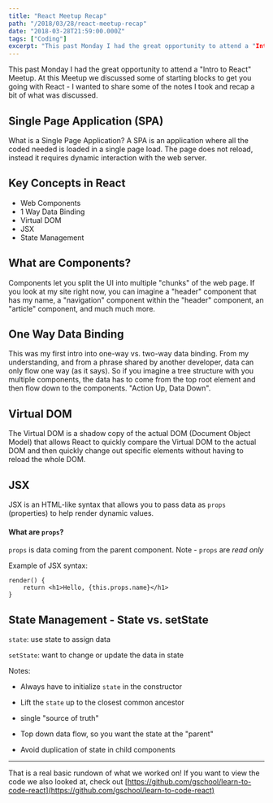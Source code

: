 ```yaml
---
title: "React Meetup Recap"
path: "/2018/03/28/react-meetup-recap"
date: "2018-03-28T21:59:00.000Z"
tags: ["Coding"]
excerpt: "This past Monday I had the great opportunity to attend a "Intro to React" Meetup. At this Meetup we discussed some of starting blocks to get you going with React - I wanted to share some of the notes..."
---
```


This past Monday I had the great opportunity to attend a "Intro to React" Meetup. At this Meetup we discussed some of starting blocks to get you going with React - I wanted to share some of the notes I took and recap a bit of what was discussed.

## Single Page Application (SPA)

What is a Single Page Application? A SPA is an application where all the coded needed is loaded in a single page load. The page does not reload, instead it requires dynamic interaction with the web server.

## Key Concepts in React

- Web Components
- 1 Way Data Binding
- Virtual DOM
- JSX
- State Management

## What are Components?

Components let you split the UI into multiple "chunks" of the web page. If you look at my site right now, you can imagine a "header" component that has my name, a "navigation" component within the "header" component, an "article" component, and much much more.

## One Way Data Binding

This was my first intro into one-way vs. two-way data binding. From my understanding, and from a phrase shared by another developer, data can only flow one way (as it says). So if you imagine a tree structure with you multiple components, the data has to come from the top root element and then flow down to the components. "Action Up, Data Down".

## Virtual DOM

The Virtual DOM is a shadow copy of the actual DOM (Document Object Model) that allows React to quickly compare the Virtual DOM to the actual DOM and then quickly change out specific elements without having to reload the whole DOM.

## JSX

JSX is an HTML-like syntax that allows you to pass data as `props` (properties) to help render dynamic values.

#### What are `props`?

`props` is data coming from the parent component. Note - `props` are *read only*

Example of JSX syntax:

    render() {
    	return <h1>Hello, {this.props.name}</h1>
    }
    

## State Management - State vs. setState

`state`: use state to assign data 

`setState`: want to change or update the data in state

Notes:

- Always have to initialize `state` in the constructor
- Lift the `state` up to the closest common ancestor

- single "source of truth"
- Top down data flow, so you want the state at the "parent"
- Avoid duplication of state in child components

---

That is a real basic rundown of what we worked on! If you want to view the code we also looked at, check out [https://github.com/gschool/learn-to-code-react](https://github.com/gschool/learn-to-code-react)
